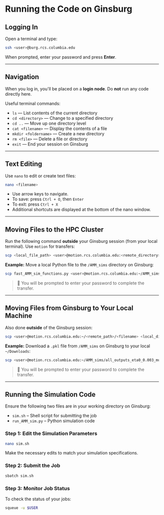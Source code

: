 # Running the Code on Ginsburg

## Logging In

Open a terminal and type:

```bash
ssh <user>@burg.rcs.columbia.edu
```

When prompted, enter your password and press **Enter**.

---

## Navigation

When you log in, you'll be placed on a **login node**. Do **not** run any code directly here.

Useful terminal commands:

- `ls` — List contents of the current directory  
- `cd <directory>` — Change to a specified directory  
- `cd ..` — Move up one directory level  
- `cat <filename>` — Display the contents of a file  
- `mkdir <foldername>` — Create a new directory  
- `rm <file>` — Delete a file or directory  
- `exit` — End your session on Ginsburg

---

## Text Editing

Use `nano` to edit or create text files:

```bash
nano <filename>
```

- Use arrow keys to navigate.
- To save: press `Ctrl + O`, then `Enter`
- To exit: press `Ctrl + X`
- Additional shortcuts are displayed at the bottom of the nano window.

---

## Moving Files to the HPC Cluster

Run the following command **outside** your Ginsburg session (from your local terminal). Use `motion` for transfers:

```bash
scp <local_file_path> <user>@motion.rcs.columbia.edu:<remote_directory>
```

**Example:** Move a local Python file to the `/AMM_sims` directory on Ginsburg:

```bash
scp fast_AMM_sim_functions.py <user>@motion.rcs.columbia.edu:~/AMM_sims/
```

> 🔐 You will be prompted to enter your password to complete the transfer.

---

## Moving Files from Ginsburg to Your Local Machine

Also done **outside** of the Ginsburg session:

```bash
scp <user>@motion.rcs.columbia.edu:~/<remote_path>/<filename> <local_directory>
```

**Example:** Download a `.pkl` file from `/AMM_sims` on Ginsburg to your local `~/Downloads`:

```bash
scp <user>@motion.rcs.columbia.edu:~/AMM_sims/all_outputs_eta0_0.003_mu_0.0_buy_2500_sell_2500.pkl ~/Downloads
```

> 🔐 You will be prompted to enter your password to complete the transfer.

---

## Running the Simulation Code

Ensure the following two files are in your working directory on Ginsburg:

- `sim.sh` – Shell script for submitting the job  
- `run_AMM_sim.py` – Python simulation code

### Step 1: Edit the Simulation Parameters

```bash
nano sim.sh
```

Make the necessary edits to match your simulation specifications.

### Step 2: Submit the Job

```bash
sbatch sim.sh
```

### Step 3: Monitor Job Status

To check the status of your jobs:

```bash
squeue -u $USER
```
